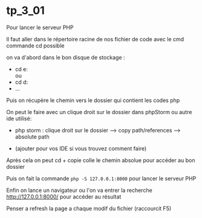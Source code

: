 # tp_3_01
Pour lancer le serveur PHP

Il faut aller dans le répertoire racine de nos fichier de code avec le cmd\
commande cd possible 

on va d'abord dans le bon disque de stockage :
- cd e:\
ou
- cd d:
- ...

Puis on récupère le chemin vers le dossier qui contient les codes php

On peut le faire avec un clique droit sur le dossier dans phpStorm ou autre ide utilisé: 
- php storm : clique droit sur le dossier --> copy path/references --> absolute path


- (ajouter pour vos IDE si vous trouvez comment faire)

Après cela on peut cd + copie colle le chemin absolue pour accéder au bon dossier 

Puis on fait la commande 
`php -S 127.0.0.1:8000` pour lancer le serveur PHP

Enfin on lance un navigateur ou l'on va entrer la recherche http://127.0.0.1:8000/ pour accéder au résultat 

Penser a refresh la page a chaque modif du fichier (raccourcit F5) 


